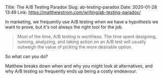 Title: The A/B Testing Paradox
Slug: ab-testing-paradox
Date: 2020-01-28 13:49
Link: https://matthewstrom.com/writing/ab-testing-paradox/

In marketing, we frequently use A/B testing when we have a hypothesis we want to prove, but it's not always the right tool for the job.

> Most of the time, A/B testing is worthless. The time spent designing, running, analyzing, and taking action on an A/B test will usually outweigh the value of picking the more desirable option.

So what can you do?

Matthew breaks down when and why you might look at alternatives, and why A/B testing so frequently ends up being a costly endeavour.
